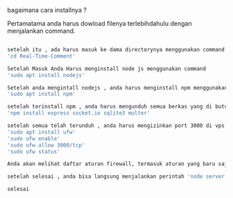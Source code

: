 bagaimana cara installnya ?

Pertamatama anda harus dowload filenya terlebihdahulu dengan menjalankan command.
 ```sh git clone https://github.com/isaacnewton123/Real-Time-Comment

setelah itu , ada harus masuk ke dama directorynya menggunakan command 
'cd Real-Time-Comment'

Setelah Masuk Anda Harus menginstall node js menggunakan command 
'sudo apt install nodejs'

Setelah anda mengintall nodejs , anda harus menginstall npm menggunakan command .
'sudo apt install npm'

setelah terinstall npm , anda harus mengunduh semua berkas yang di butuhkan menggunakan npm dengan memasukan command 
'npm install express socket.io sqlite3 multer'

setelah semua telah terunduh , anda harus mengizinkan port 3000 di vps anda menggunakan command 
'sudo apt install ufw'
'sudo ufw enable'
'sudo ufw allow 3000/tcp'
'sudo ufw status'

Anda akan melihat daftar aturan firewall, termasuk aturan yang baru saja Anda tambahkan untuk mengizinkan akses ke port 3000.

setelah selesai , anda bisa langsung menjalankan perintah 'node server.js' damn , server anda sudah aktif , dan anda bisa melihat website anda dengan mencari di browser http://ip-kalian:3000

selesai
